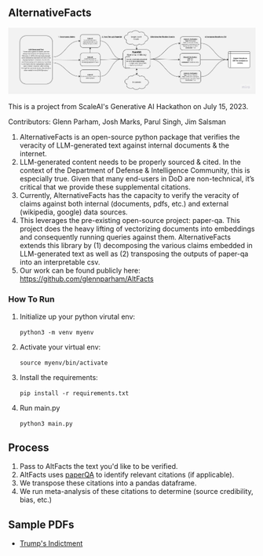 ## AlternativeFacts

![altfacts](./alternativefacts_system_design.jpg)

This is a project from ScaleAI's Generative AI Hackathon on July 15, 2023.

Contributors: Glenn Parham, Josh Marks, Parul Singh, Jim Salsman

1. AlternativeFacts is an open-source python package that verifies the veracity of LLM-generated text against internal documents & the internet.
2. LLM-generated content needs to be properly sourced & cited. In the context of the Department of Defense & Intelligence Community, this is especially true. Given that many end-users in DoD are non-technical, it’s critical that we provide these supplemental citations.
3. Currently, AlternativeFacts has the capacity to verify the veracity of claims against both internal (documents, pdfs, etc.) and external (wikipedia, google) data sources.
4. This leverages the pre-existing open-source project: paper-qa. This project does the heavy lifting of vectorizing documents into embeddings and consequently running queries against them. AlternativeFacts extends this library by (1) decomposing the various claims embedded in LLM-generated text as well as (2) transposing the outputs of paper-qa into an interpretable csv.
5. Our work can be found publicly here: https://github.com/glennparham/AltFacts

### How To Run

1. Initialize up your python virutal env:

   `python3 -m venv myenv`

2. Activate your virtual env:

   `source myenv/bin/activate`

3. Install the requirements:

   `pip install -r requirements.txt`

4. Run main.py

   `python3 main.py`

## Process

1. Pass to AltFacts the text you'd like to be verified.
2. AltFacts uses [paperQA](https://github.com/whitead/paper-qa) to identify relevant citations (if applicable).
3. We transpose these citations into a pandas dataframe.
4. We run meta-analysis of these citations to determine (source credibility, bias, etc.)

## Sample PDFs

- [Trump's Indictment](https://www.justice.gov/storage/US_v_Trump-Nauta_23-80101.pdf)
